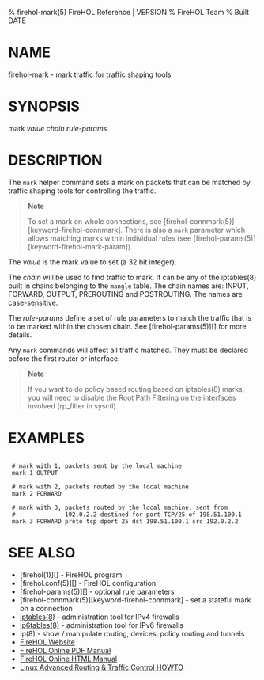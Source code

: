 % firehol-mark(5) FireHOL Reference | VERSION
% FireHOL Team
% Built DATE

# NAME

firehol-mark - mark traffic for traffic shaping tools

# SYNOPSIS

mark *value* *chain* *rule-params*

# DESCRIPTION

The `mark` helper command sets a mark on packets that can be matched by
traffic shaping tools for controlling the traffic.

> **Note**
>
> To set a mark on whole connections, see
> [firehol-connmark(5)][keyword-firehol-connmark]. There is also a `mark`
> parameter which allows matching marks within individual rules (see 
> [firehol-params(5)][keyword-firehol-mark-param]).

The *value* is the mark value to set (a 32 bit integer).

The *chain* will be used to find traffic to mark. It can be any of the
iptables(8) built in chains belonging to the `mangle` table. The chain
names are: INPUT, FORWARD, OUTPUT, PREROUTING and POSTROUTING. The names
are case-sensitive.

The *rule-params* define a set of rule parameters to match the traffic
that is to be marked within the chosen chain. See
[firehol-params(5)][] for more details.

Any `mark` commands will affect all traffic matched. They must be
declared before the first router or interface.

> **Note**
>
> If you want to do policy based routing based on iptables(8) marks, you
> will need to disable the Root Path Filtering on the interfaces
> involved (rp\_filter in sysctl).


# EXAMPLES

~~~~

 # mark with 1, packets sent by the local machine
 mark 1 OUTPUT

 # mark with 2, packets routed by the local machine
 mark 2 FORWARD

 # mark with 3, packets routed by the local machine, sent from
 #              192.0.2.2 destined for port TCP/25 of 198.51.100.1
 mark 3 FORWARD proto tcp dport 25 dst 198.51.100.1 src 192.0.2.2
~~~~

# SEE ALSO

* [firehol(1)][] - FireHOL program
* [firehol.conf(5)][] - FireHOL configuration
* [firehol-params(5)][] - optional rule parameters
* [firehol-connmark(5)][keyword-firehol-connmark] - set a stateful mark on a connection
* [iptables(8)](http://ipset.netfilter.org/iptables.man.html) - administration tool for IPv4 firewalls
* [ip6tables(8)](http://ipset.netfilter.org/ip6tables.man.html) - administration tool for IPv6 firewalls
* ip(8) - show / manipulate routing, devices, policy routing and tunnels
* [FireHOL Website](http://firehol.org/)
* [FireHOL Online PDF Manual](http://firehol.org/firehol-manual.pdf)
* [FireHOL Online HTML Manual](http://firehol.org/manual)
* [Linux Advanced Routing & Traffic Control HOWTO](http://lartc.org/howto/)
